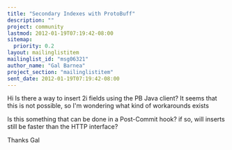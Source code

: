 ```yaml
---
title: "Secondary Indexes with ProtoBuff"
description: ""
project: community
lastmod: 2012-01-19T07:19:42-08:00
sitemap:
  priority: 0.2
layout: mailinglistitem
mailinglist_id: "msg06321"
author_name: "Gal Barnea"
project_section: "mailinglistitem"
sent_date: 2012-01-19T07:19:42-08:00
---
```



Hi
Is there a way to insert 2i fields using the PB Java client?
It seems that this is not possible, so I'm wondering what kind of
workarounds exists

Is this something that can be done in a Post-Commit hook? if so, will
inserts still be faster than the HTTP interface?

Thanks
Gal
